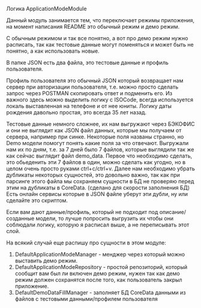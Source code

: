 Логика ApplicationModeModule

Данный модуль занимается тем, что переключает режимы приложения,
на момент написания README это обычный режим и демо режим.

С обычным режимом и так все понятно, а вот про демо режим нужно расписать, 
так как тестовые данные могут поменяться и может быть не понятно, а как использовать новые.

В папке JSON есть два файла, это тестовые данные и профиль пользователя.
 
Профиль пользователя это обычный JSON который возвращает нам сервер при авторизации пользователя, 
т.е. можно просто сделать запрос через POSTMAN скопировать ответ и подменить его. 
Из важного здесь можно выделить логику с ISOCode, всегда используется локаль выставленная на телефоне и от нее юниты.
Логику даты рождения давольно простая, это всегда 35 лет назад.

Тестовые данные немного сложнее, их нам выгружают через БЭКОФИС и они не выглядит как JSON файл данных, 
которые мы получаем от сервера, например при синке. 
Некоторые поля названы странно, но Demo модели помогут понять какие поля за что отвечают. 
Выгружали нам их по дням, т.е. за 7 дней было 7 файлов, которые выглядили так же как сейчас выглядит файл demo_data. 
Первое что необходимо сделать, это обьеденить эти 7 файлов в один, можно сделать как угодно, 
но в целом очень просто руками ctrl+c/ctrl+v. 
Далее нам необходимо убрать дубликаты некоторых сущностей, это довольно важно, так как при парсинге этого файла
мы сохраняем сущности в БД не проверяю перед этим на дубликаты в CoreData. (сделано для скорости заполнения БД) 
Есть онлайн сервисы которые в JSON файле уберут эти дубли, ну или сделайте это скриптом.  

Если вам дают данные/профиль, который не подходит под описание/созданные модели, 
то лучше попросить выгрузить их чтобы они соблюдали логику, которую я расписал выше, а не переписывать этот слой.

На всякий случай еще распишу про сущности в этом модуле:
1. DefaultApplicationModeManager - менджер через который можно выставить демо режим.
2. DefaultApplicationModeRepository - простой репозиторий, который сообщит вам был ли включен демо режим, 
    нужен так как демо режим должен сохранятся после того, как пользователь закрыл приложение.
3. DefaultDemoDataFillManager - заполняет БД CoreData данными из файлов с тестовыми данными/профилем пользователя

